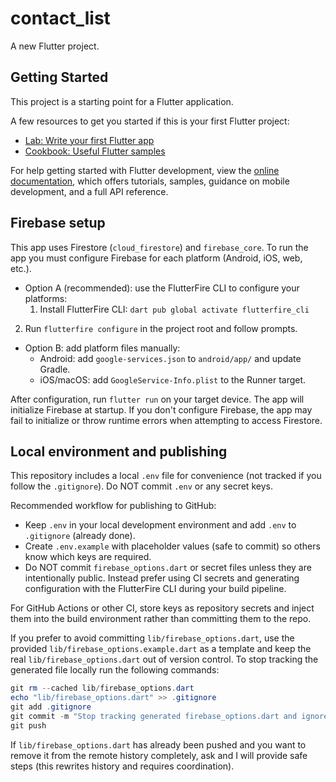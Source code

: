 # contact_list

A new Flutter project.

## Getting Started

This project is a starting point for a Flutter application.

A few resources to get you started if this is your first Flutter project:

- [Lab: Write your first Flutter app](https://docs.flutter.dev/get-started/codelab)
- [Cookbook: Useful Flutter samples](https://docs.flutter.dev/cookbook)

For help getting started with Flutter development, view the
[online documentation](https://docs.flutter.dev/), which offers tutorials,
samples, guidance on mobile development, and a full API reference.

## Firebase setup

This app uses Firestore (`cloud_firestore`) and `firebase_core`. To run the
app you must configure Firebase for each platform (Android, iOS, web, etc.).

- Option A (recommended): use the FlutterFire CLI to configure your platforms:
	1. Install FlutterFire CLI: `dart pub global activate flutterfire_cli`
 2. Run `flutterfire configure` in the project root and follow prompts.

- Option B: add platform files manually:
	- Android: add `google-services.json` to `android/app/` and update Gradle.
	- iOS/macOS: add `GoogleService-Info.plist` to the Runner target.

After configuration, run `flutter run` on your target device. The app will
initialize Firebase at startup. If you don't configure Firebase, the app may
fail to initialize or throw runtime errors when attempting to access
Firestore.

## Local environment and publishing

This repository includes a local `.env` file for convenience (not tracked if
you follow the `.gitignore`). Do NOT commit `.env` or any secret keys.

Recommended workflow for publishing to GitHub:

- Keep `.env` in your local development environment and add `.env` to
	`.gitignore` (already done).
- Create `.env.example` with placeholder values (safe to commit) so others
	know which keys are required.
- Do NOT commit `firebase_options.dart` or secret files unless they are
	intentionally public. Instead prefer using CI secrets and generating
	configuration with the FlutterFire CLI during your build pipeline.

For GitHub Actions or other CI, store keys as repository secrets and inject
them into the build environment rather than committing them to the repo.

If you prefer to avoid committing `lib/firebase_options.dart`, use the
provided `lib/firebase_options.example.dart` as a template and keep the real
`lib/firebase_options.dart` out of version control. To stop tracking the
generated file locally run the following commands:

```powershell
git rm --cached lib/firebase_options.dart
echo "lib/firebase_options.dart" >> .gitignore
git add .gitignore
git commit -m "Stop tracking generated firebase_options.dart and ignore it"
git push
```

If `lib/firebase_options.dart` has already been pushed and you want to remove
it from the remote history completely, ask and I will provide safe steps (this
rewrites history and requires coordination).
